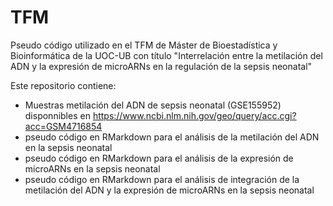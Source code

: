 # TFM

Pseudo código utilizado en el TFM de Máster de Bioestadística y Bioinformática de la UOC-UB con título "Interrelación entre la metilación del ADN y la expresión de microARNs en la regulación de la sepsis neonatal"

Este repositorio contiene:

- Muestras metilación del ADN de sepsis neonatal (GSE155952) disponnibles en https://www.ncbi.nlm.nih.gov/geo/query/acc.cgi?acc=GSM4716854
- pseudo código en RMarkdown para el análisis de la metilación del ADN en la sepsis neonatal
- pseudo código en RMarkdown para el análisis de la expresión de microARNs en la sepsis neonatal 
- pseudo código en RMarkdown para el análisis de integración de la metilación del ADN y la expresión de microARNs en la sepsis neonatal
